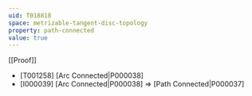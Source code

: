 ```yaml
---
uid: T018818
space: metrizable-tangent-disc-topology
property: path-connected
value: true
---
```

[[Proof]]

* [T001258] [Arc Connected|P000038]
* [I000039] [Arc Connected|P000038] => [Path Connected|P000037]

